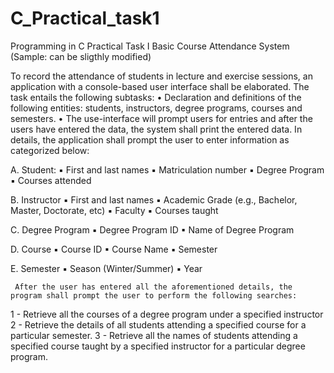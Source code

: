 # C_Practical_task1

Programming in C Practical Task I
Basic Course Attendance System (Sample: can be sligthly modified)

To record the attendance of students in lecture and exercise sessions, an application with a console-based user interface shall be elaborated.
The task entails the following subtasks:
• Declaration and definitions of the following entities: students, instructors, degree programs, courses and semesters.
• The use-interface will prompt users for entries and after the users have entered the data, the system shall print the entered data. In details, the application shall prompt the user to enter information as categorized below:

  A. Student:
▪ First and last names
▪ Matriculation number
▪ Degree Program
▪ Courses attended

  B. Instructor
▪ First and last names
▪ Academic Grade (e.g., Bachelor, Master, Doctorate, etc)
▪ Faculty
▪ Courses taught

  C. Degree Program
▪ Degree Program ID
▪ Name of Degree Program

  D. Course
▪ Course ID
▪ Course Name
▪ Semester

  E. Semester
▪ Season (Winter/Summer)
▪ Year

     After the user has entered all the aforementioned details, the program shall prompt the user to perform the following searches:
1 -  Retrieve all the courses of a degree program under a specified instructor
2 -  Retrieve the details of all students attending a specified course for a particular semester.
3 -  Retrieve all the names of students attending a specified course taught by a specified instructor for a particular degree program.
